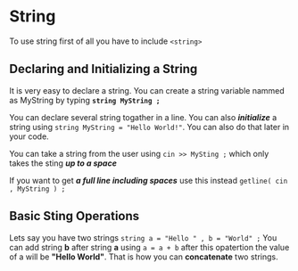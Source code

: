 
# String

To use string first of all you have to include ` <string> `

## Declaring and Initializing a String 
It is very easy to declare a string. You can create a string variable nammed as MyString by typing **` string MyString ; `**

You can declare several string togather in a line. You can also _**initialize**_ a string using ` string MyString = "Hello World!" `. 
You can also do that later in your code.

You can take a string from the user using ` cin >> MySting ; ` which only takes the sting _**up to a space**_

If you want to get _**a full line including spaces**_ use this instead  ` getline( cin , MyString ) ; `

## Basic Sting Operations

Lets say you have two strings ` string a = "Hello " , b = "World" ; ` You can add string **b** after string **a** using ` a = a + b ` 
after this opatertion the value of a will be **"Hello World"**. 
That is how you can **concatenate** two strings.
